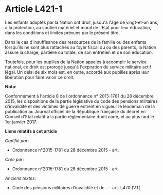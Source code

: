 # Article L421-1

Les enfants adoptés par la Nation ont droit, jusqu'à l'âge de vingt-et-un ans, à la protection, au soutien matériel et moral
de l'Etat pour leur éducation, dans les conditions et limites prévues par le présent titre.

Dans le cas d'insuffisance des ressources de la famille ou des enfants lorsqu'ils ne sont plus rattachés au foyer fiscal du
ou des parents, la Nation assure la charge, partielle ou totale, de son entretien et de son éducation.

Toutefois, pour les pupilles de la Nation appelés à accomplir le service national, ce droit est prorogé jusqu'à l'expiration
du service militaire actif légal. Un délai de six mois est, en outre, accordé aux pupilles après leur libération pour faire
valoir ce droit.

**Nota:**

Conformément à l'article 8 de l'ordonnance n° 2015-1781 du 28 décembre 2015, les dispositions de la partie législative du
code des pensions militaires d'invalidité et des victimes de guerre entrent en vigueur le lendemain de la publication au
Journal officiel de la République française du décret en Conseil d'Etat relatif à la partie réglementaire dudit code, et au
plus tard le 1er janvier 2017.

**Liens relatifs à cet article**

_Codifié par_:

  - Ordonnance n°2015-1781 du 28 décembre 2015 - art.

_Créé par_:

  - Ordonnance n°2015-1781 du 28 décembre 2015 - art.

_Anciens textes_:

  - Code des pensions militaires d'invalidité et de... - art. L470 (VT)
